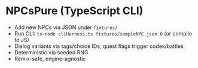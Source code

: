 # NPCsPure (TypeScript CLI)

- Add new NPCs via JSON under `fixtures/`
- Run CLI: `ts-node cliHarness.ts fixtures/sampleNPC.json 0` (or compile to JS)
- Dialog variants via tags/choice IDs; quest flags trigger codex/battles
- Deterministic via seeded RNG
- Remix-safe, engine-agnostic
